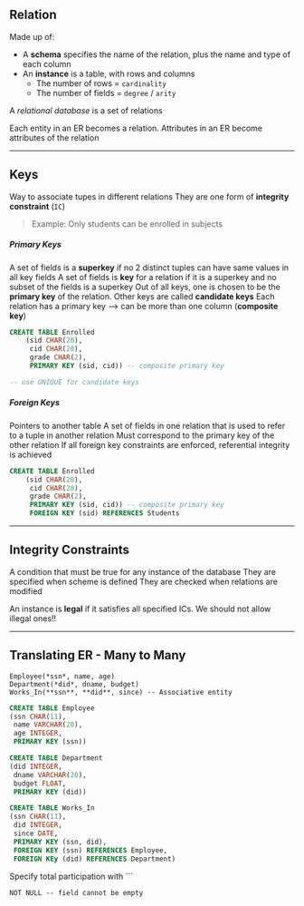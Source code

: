 ## Relation
Made up of:
- A **schema** specifies the name of the relation, plus the name and type of each column
- An **instance** is a table, with rows and columns
	- The number of rows = `cardinality`
	- The number of fields = `degree` / `arity`

A *relational database* is a set of relations

Each entity in an ER becomes a relation.
Attributes in an ER become attributes of the relation

---

## Keys
Way to associate tupes in different relations
They are one form of **integrity constraint** (`IC`)

> Example:
> Only students can be enrolled in subjects

##### Primary Keys
A set of fields is a **superkey** if no 2 distinct tuples can have same values in all key fields
A set of fields is **key** for a relation if it is a superkey and no subset of the fields is a superkey
Out of all keys, one is chosen to be the **primary key** of the relation. Other keys are called **candidate keys**
Each relation has a primary key --> can be more than one column (**composite key**)

```SQL
CREATE TABLE Enrolled
	(sid CHAR(20),
	 cid CHAR(20),
	 grade CHAR(2),
	 PRIMARY KEY (sid, cid)) -- composite primary key

-- use UNIQUE for candidate keys
```

##### Foreign Keys
Pointers to another table
A set of fields in one relation that is used to refer to a tuple in another relation
Must correspond to the primary key of the other relation
If all foreign key constraints are enforced, referential integrity is achieved

```SQL
CREATE TABLE Enrolled
	(sid CHAR(20),
	 cid CHAR(20),
	 grade CHAR(2),
	 PRIMARY KEY (sid, cid)) -- composite primary key
	 FOREIGN KEY (sid) REFERENCES Students
```

---

## Integrity Constraints
A condition that must be true for any instance of the database
They are specified when scheme is defined
They are checked when relations are modified

An instance is **legal** if it satisfies all specified ICs. We should not allow illegal ones!!

---

## Translating ER - Many to Many
```
Employee(*ssn*, name, age)
Department(*did*, dname, budget)
Works_In(**ssn**, **did**, since) -- Associative entity
```

```SQL
CREATE TABLE Employee
(ssn CHAR(11),
 name VARCHAR(20),
 age INTEGER,
 PRIMARY KEY (ssn))

CREATE TABLE Department
(did INTEGER,
 dname VARCHAR(20),
 budget FLOAT,
 PRIMARY KEY (did))

CREATE TABLE Works_In
(ssn CHAR(11),
 did INTEGER,
 since DATE,
 PRIMARY KEY (ssn, did),
 FOREIGN KEY (ssn) REFERENCES Employee,
 FOREIGN KEy (did) REFERENCES Department)
```

Specify total participation with ```
```
NOT NULL -- field cannot be empty
```
